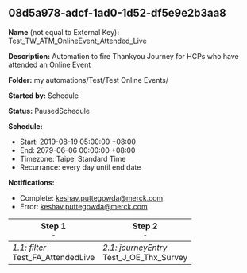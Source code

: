 ## 08d5a978-adcf-1ad0-1d52-df5e9e2b3aa8

**Name** (not equal to External Key)**:** Test_TW_ATM_OnlineEvent_Attended_Live

**Description:** Automation to fire Thankyou Journey for HCPs who have attended an Online Event

**Folder:** my automations/Test/Test Online Events/

**Started by:** Schedule

**Status:** PausedSchedule

**Schedule:**

* Start: 2019-08-19 05:00:00 +08:00
* End: 2079-06-06 00:00:00 +08:00
* Timezone: Taipei Standard Time
* Recurrance: every day until end date

**Notifications:**

* Complete: keshav.puttegowda@merck.com
* Error: keshav.puttegowda@merck.com

| Step 1<br>_<small>-</small>_ | Step 2<br>_<small>-</small>_ |
| --- | --- |
| _1.1: filter_<br>Test_FA_AttendedLive | _2.1: journeyEntry_<br>Test_J_OE_Thx_Survey |
